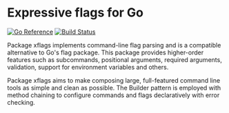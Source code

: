 # Expressive flags for Go

[![Go Reference](https://pkg.go.dev/badge/github.com/cavaliergopher/xflags.svg)](https://pkg.go.dev/github.com/cavaliergopher/xflags) [![Build Status](https://app.travis-ci.com/cavaliergopher/xflags.svg?branch=main)](https://app.travis-ci.com/cavaliergopher/xflags)

Package xflags implements command-line flag parsing and is a compatible
alternative to Go's flag package. This package provides higher-order features
such as subcommands, positional arguments, required arguments, validation,
support for environment variables and others.

Package xflags aims to make composing large, full-featured command line tools as
simple and clean as possible. The Builder pattern is employed with method
chaining to configure commands and flags declaratively with error checking.
